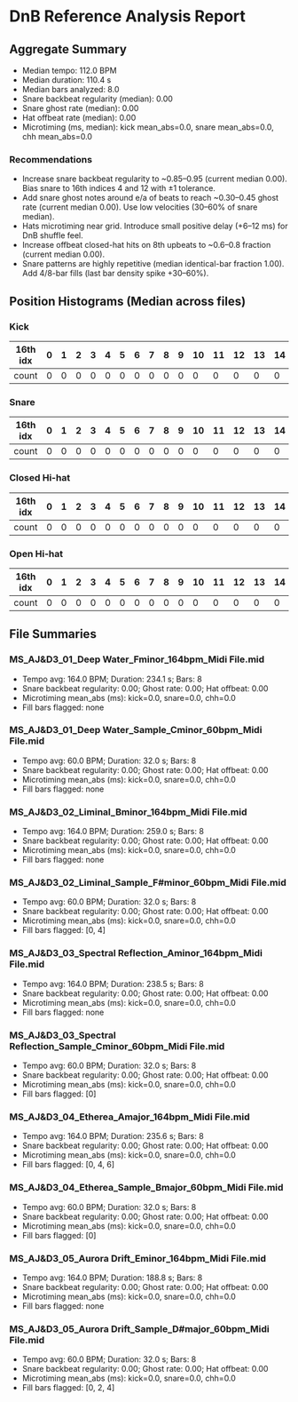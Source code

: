 # DnB Reference Analysis Report

## Aggregate Summary
- Median tempo: 112.0 BPM
- Median duration: 110.4 s
- Median bars analyzed: 8.0
- Snare backbeat regularity (median): 0.00
- Snare ghost rate (median): 0.00
- Hat offbeat rate (median): 0.00
- Microtiming (ms, median): kick mean_abs=0.0, snare mean_abs=0.0, chh mean_abs=0.0

### Recommendations
- Increase snare backbeat regularity to ~0.85–0.95 (current median 0.00). Bias snare to 16th indices 4 and 12 with ±1 tolerance.
- Add snare ghost notes around e/a of beats to reach ~0.30–0.45 ghost rate (current median 0.00). Use low velocities (30–60% of snare median).
- Hats microtiming near grid. Introduce small positive delay (+6–12 ms) for DnB shuffle feel.
- Increase offbeat closed-hat hits on 8th upbeats to ~0.6–0.8 fraction (current median 0.00).
- Snare patterns are highly repetitive (median identical-bar fraction 1.00). Add 4/8-bar fills (last bar density spike +30–60%).

## Position Histograms (Median across files)
### Kick
| 16th idx | 0 | 1 | 2 | 3 | 4 | 5 | 6 | 7 | 8 | 9 | 10 | 11 | 12 | 13 | 14 | 15 |
|---|---|---|---|---|---|---|---|---|---|---|---|---|---|---|---|---|
| count | 0 | 0 | 0 | 0 | 0 | 0 | 0 | 0 | 0 | 0 | 0 | 0 | 0 | 0 | 0 | 0 |

### Snare
| 16th idx | 0 | 1 | 2 | 3 | 4 | 5 | 6 | 7 | 8 | 9 | 10 | 11 | 12 | 13 | 14 | 15 |
|---|---|---|---|---|---|---|---|---|---|---|---|---|---|---|---|---|
| count | 0 | 0 | 0 | 0 | 0 | 0 | 0 | 0 | 0 | 0 | 0 | 0 | 0 | 0 | 0 | 0 |

### Closed Hi-hat
| 16th idx | 0 | 1 | 2 | 3 | 4 | 5 | 6 | 7 | 8 | 9 | 10 | 11 | 12 | 13 | 14 | 15 |
|---|---|---|---|---|---|---|---|---|---|---|---|---|---|---|---|---|
| count | 0 | 0 | 0 | 0 | 0 | 0 | 0 | 0 | 0 | 0 | 0 | 0 | 0 | 0 | 0 | 0 |

### Open Hi-hat
| 16th idx | 0 | 1 | 2 | 3 | 4 | 5 | 6 | 7 | 8 | 9 | 10 | 11 | 12 | 13 | 14 | 15 |
|---|---|---|---|---|---|---|---|---|---|---|---|---|---|---|---|---|
| count | 0 | 0 | 0 | 0 | 0 | 0 | 0 | 0 | 0 | 0 | 0 | 0 | 0 | 0 | 0 | 0 |

## File Summaries
### MS_AJ&D3_01_Deep Water_Fminor_164bpm_Midi File.mid
- Tempo avg: 164.0 BPM; Duration: 234.1 s; Bars: 8
- Snare backbeat regularity: 0.00; Ghost rate: 0.00; Hat offbeat: 0.00
- Microtiming mean_abs (ms): kick=0.0, snare=0.0, chh=0.0
- Fill bars flagged: none

### MS_AJ&D3_01_Deep Water_Sample_Cminor_60bpm_Midi File.mid
- Tempo avg: 60.0 BPM; Duration: 32.0 s; Bars: 8
- Snare backbeat regularity: 0.00; Ghost rate: 0.00; Hat offbeat: 0.00
- Microtiming mean_abs (ms): kick=0.0, snare=0.0, chh=0.0
- Fill bars flagged: none

### MS_AJ&D3_02_Liminal_Bminor_164bpm_Midi File.mid
- Tempo avg: 164.0 BPM; Duration: 259.0 s; Bars: 8
- Snare backbeat regularity: 0.00; Ghost rate: 0.00; Hat offbeat: 0.00
- Microtiming mean_abs (ms): kick=0.0, snare=0.0, chh=0.0
- Fill bars flagged: none

### MS_AJ&D3_02_Liminal_Sample_F#minor_60bpm_Midi File.mid
- Tempo avg: 60.0 BPM; Duration: 32.0 s; Bars: 8
- Snare backbeat regularity: 0.00; Ghost rate: 0.00; Hat offbeat: 0.00
- Microtiming mean_abs (ms): kick=0.0, snare=0.0, chh=0.0
- Fill bars flagged: [0, 4]

### MS_AJ&D3_03_Spectral Reflection_Aminor_164bpm_Midi File.mid
- Tempo avg: 164.0 BPM; Duration: 238.5 s; Bars: 8
- Snare backbeat regularity: 0.00; Ghost rate: 0.00; Hat offbeat: 0.00
- Microtiming mean_abs (ms): kick=0.0, snare=0.0, chh=0.0
- Fill bars flagged: none

### MS_AJ&D3_03_Spectral Reflection_Sample_Cminor_60bpm_Midi File.mid
- Tempo avg: 60.0 BPM; Duration: 32.0 s; Bars: 8
- Snare backbeat regularity: 0.00; Ghost rate: 0.00; Hat offbeat: 0.00
- Microtiming mean_abs (ms): kick=0.0, snare=0.0, chh=0.0
- Fill bars flagged: [0]

### MS_AJ&D3_04_Etherea_Amajor_164bpm_Midi File.mid
- Tempo avg: 164.0 BPM; Duration: 235.6 s; Bars: 8
- Snare backbeat regularity: 0.00; Ghost rate: 0.00; Hat offbeat: 0.00
- Microtiming mean_abs (ms): kick=0.0, snare=0.0, chh=0.0
- Fill bars flagged: [0, 4, 6]

### MS_AJ&D3_04_Etherea_Sample_Bmajor_60bpm_Midi File.mid
- Tempo avg: 60.0 BPM; Duration: 32.0 s; Bars: 8
- Snare backbeat regularity: 0.00; Ghost rate: 0.00; Hat offbeat: 0.00
- Microtiming mean_abs (ms): kick=0.0, snare=0.0, chh=0.0
- Fill bars flagged: [0]

### MS_AJ&D3_05_Aurora Drift_Eminor_164bpm_Midi File.mid
- Tempo avg: 164.0 BPM; Duration: 188.8 s; Bars: 8
- Snare backbeat regularity: 0.00; Ghost rate: 0.00; Hat offbeat: 0.00
- Microtiming mean_abs (ms): kick=0.0, snare=0.0, chh=0.0
- Fill bars flagged: none

### MS_AJ&D3_05_Aurora Drift_Sample_D#major_60bpm_Midi File.mid
- Tempo avg: 60.0 BPM; Duration: 32.0 s; Bars: 8
- Snare backbeat regularity: 0.00; Ghost rate: 0.00; Hat offbeat: 0.00
- Microtiming mean_abs (ms): kick=0.0, snare=0.0, chh=0.0
- Fill bars flagged: [0, 2, 4]
